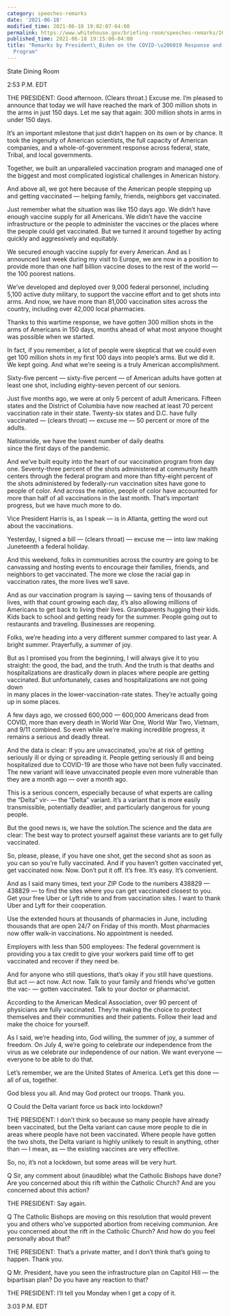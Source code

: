 ```yaml
---
category: speeches-remarks
date: '2021-06-18'
modified_time: 2021-06-18 19:02:07-04:00
permalink: https://www.whitehouse.gov/briefing-room/speeches-remarks/2021/06/18/remarks-by-president-biden-on-the-covid-19-response-and-the-vaccination-program-5/
published_time: 2021-06-18 19:15:00-04:00
title: "Remarks by President\_Biden on the COVID-\u206019 Response and the Vaccination\_\
  Program"
---
```

 
State Dining Room

2:53 P.M. EDT

THE PRESIDENT: Good afternoon. (Clears throat.) Excuse me. I’m pleased
to announce that today we will have reached the mark of 300 million
shots in the arms in just 150 days. Let me say that again: 300 million
shots in arms in under 150 days.

It’s an important milestone that just didn’t happen on its own or by
chance. It took the ingenuity of American scientists, the full capacity
of American companies, and a whole-of-government response across
federal, state, Tribal, and local governments.

Together, we built an unparalleled vaccination program and managed one
of the biggest and most complicated logistical challenges in American
history.

And above all, we got here because of the American people stepping up
and getting vaccinated — helping family, friends, neighbors get
vaccinated.

Just remember what the situation was like 150 days ago. We didn’t have
enough vaccine supply for all Americans. We didn’t have the vaccine
infrastructure or the people to administer the vaccines or the places
where the people could get vaccinated. But we turned it around together
by acting quickly and aggressively and equitably.

We secured enough vaccine supply for every American. And as I announced
last week during my visit to Europe, we are now in a position to provide
more than one half billion vaccine doses to the rest of the world — the
100 poorest nations.

We’ve developed and deployed over 9,000 federal personnel, including
5,100 active duty military, to support the vaccine effort and to get
shots into arms. And now, we have more than 81,000 vaccination sites
across the country, including over 42,000 local pharmacies.

Thanks to this wartime response, we have gotten 300 million shots in the
arms of Americans in 150 days, months ahead of what most anyone thought
was possible when we started.

In fact, if you remember, a lot of people were skeptical that we could
even get 100 million shots in my first 100 days into people’s arms. But
we did it. We kept going. And what we’re seeing is a truly American
accomplishment.

Sixty-five percent — sixty-five percent — of American adults have gotten
at least one shot, including eighty-seven percent of our seniors.

Just five months ago, we were at only 5 percent of adult Americans.
Fifteen states and the District of Columbia have now reached at least 70
percent vaccination rate in their state. Twenty-six states and D.C. have
fully vaccinated — (clears throat) — excuse me — 50 percent or more of
the adults.

Nationwide, we have the lowest number of daily deaths  
since the first days of the pandemic.

And we’ve built equity into the heart of our vaccination program from
day one. Seventy-three percent of the shots administered at community
health centers through the federal program and more than fifty-eight
percent of the shots administered by federally-run vaccination sites
have gone to people of color. And across the nation, people of color
have accounted for more than half of all vaccinations in the last month.
That’s important progress, but we have much more to do.

Vice President Harris is, as I speak — is in Atlanta, getting the word
out about the vaccinations.

Yesterday, I signed a bill — (clears throat) — excuse me — into law
making Juneteenth a federal holiday.

And this weekend, folks in communities across the country are going to
be canvassing and hosting events to encourage their families, friends,
and neighbors to get vaccinated. The more we close the racial gap in
vaccination rates, the more lives we’ll save.

And as our vaccination program is saying — saving tens of thousands of
lives, with that count growing each day, it’s also allowing millions of
Americans to get back to living their lives. Grandparents hugging their
kids. Kids back to school and getting ready for the summer. People going
out to restaurants and traveling. Businesses are reopening.

Folks, we’re heading into a very different summer compared to last year.
A bright summer. Prayerfully, a summer of joy.

But as I promised you from the beginning, I will always give it to you
straight: the good, the bad, and the truth. And the truth is that deaths
and hospitalizations are drastically down in places where people are
getting vaccinated. But unfortunately, cases and hospitalizations are
not going down  
in many places in the lower-vaccination-rate states. They’re actually
going up in some places.

A few days ago, we crossed 600,000 — 600,000 Americans dead from COVID,
more than every death in World War One, World War Two, Vietnam, and 9/11
combined. So even while we’re making incredible progress, it remains a
serious and deadly threat.

And the data is clear: If you are unvaccinated, you’re at risk of
getting seriously ill or dying or spreading it. People getting seriously
ill and being hospitalized due to COVID-19 are those who have not been
fully vaccinated. The new variant will leave unvaccinated people even
more vulnerable than they are a month ago — over a month ago.

This is a serious concern, especially because of what experts are
calling the “Delta” vir- — the “Delta” variant. It’s a variant that is
more easily transmissible, potentially deadlier, and particularly
dangerous for young people.

But the good news is, we have the solution.The science and the data are
clear: The best way to protect yourself against these variants are to
get fully vaccinated.

So, please, please, if you have one shot, get the second shot as soon as
you can so you’re fully vaccinated. And if you haven’t gotten vaccinated
yet, get vaccinated now. Now. Don’t put it off. It’s free. It’s easy.
It’s convenient.

And as I said many times, text your ZIP Code to the numbers 438829 —
438829 — to find the sites where you can get vaccinated closest to you.
Get your free Uber or Lyft ride to and from vaccination sites. I want to
thank Uber and Lyft for their cooperation.

Use the extended hours at thousands of pharmacies in June, including
thousands that are open 24/7 on Friday of this month. Most pharmacies
now offer walk-in vaccinations. No appointment is needed.

Employers with less than 500 employees: The federal government is
providing you a tax credit to give your workers paid time off to get
vaccinated and recover if they need be.

And for anyone who still questions, that’s okay if you still have
questions. But act — act now. Act now. Talk to your family and friends
who’ve gotten the vac- — gotten vaccinated. Talk to your doctor or
pharmacist.

According to the American Medical Association, over 90 percent of
physicians are fully vaccinated. They’re making the choice to protect
themselves and their communities and their patients. Follow their lead
and make the choice for yourself.

As I said, we’re heading into, God willing, the summer of joy, a summer
of freedom. On July 4, we’re going to celebrate our independence from
the virus as we celebrate our independence of our nation. We want
everyone — everyone to be able to do that.

Let’s remember, we are the United States of America. Let’s get this done
— all of us, together.

God bless you all. And may God protect our troops. Thank you.

Q Could the Delta variant force us back into lockdown?

THE PRESIDENT: I don’t think so because so many people have already been
vaccinated, but the Delta variant can cause more people to die in areas
where people have not been vaccinated. Where people have gotten the two
shots, the Delta variant is highly unlikely to result in anything, other
than — I mean, as — the existing vaccines are very effective.

So, no, it’s not a lockdown, but some areas will be very hurt.

Q Sir, any comment about (inaudible) what the Catholic Bishops have
done? Are you concerned about this rift within the Catholic Church? And
are you concerned about this action?

THE PRESIDENT: Say again.

Q The Catholic Bishops are moving on this resolution that would prevent
you and others who’ve supported abortion from receiving communion. Are
you concerned about the rift in the Catholic Church? And how do you feel
personally about that?

THE PRESIDENT: That’s a private matter, and I don’t think that’s going
to happen. Thank you.

Q Mr. President, have you seen the infrastructure plan on Capitol Hill —
the bipartisan plan? Do you have any reaction to that?

THE PRESIDENT: I’ll tell you Monday when I get a copy of it.

3:03 P.M. EDT
